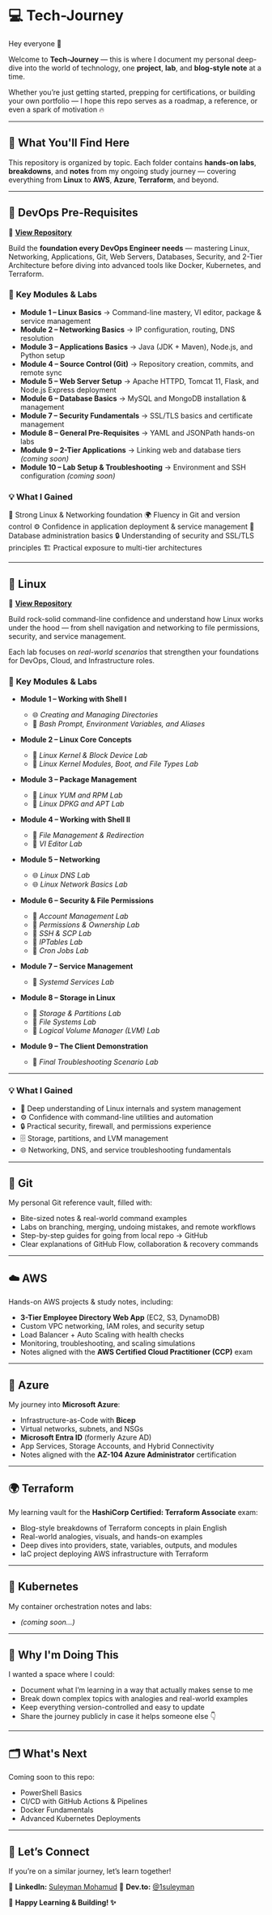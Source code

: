 # 💻 **Tech-Journey**

Hey everyone 👋

Welcome to **Tech-Journey** — this is where I document my personal deep-dive into the world of technology, one **project**, **lab**, and **blog-style note** at a time.

Whether you’re just getting started, prepping for certifications, or building your own portfolio — I hope this repo serves as a roadmap, a reference, or even a spark of motivation 🔥

---

## 🚀 **What You'll Find Here**

This repository is organized by topic.
Each folder contains **hands-on labs**, **breakdowns**, and **notes** from my ongoing study journey — covering everything from **Linux** to **AWS**, **Azure**, **Terraform**, and beyond.

---

## 🚀 **DevOps Pre-Requisites**

📂 [**View Repository**](https://github.com/1suleyman/-DevOps-Pre-Requisites-Course/tree/main)

Build the **foundation every DevOps Engineer needs** — mastering Linux, Networking, Applications, Git, Web Servers, Databases, Security, and 2-Tier Architecture before diving into advanced tools like Docker, Kubernetes, and Terraform.

### 🧩 **Key Modules & Labs**

* **Module 1 – Linux Basics** → Command-line mastery, VI editor, package & service management
* **Module 2 – Networking Basics** → IP configuration, routing, DNS resolution
* **Module 3 – Applications Basics** → Java (JDK + Maven), Node.js, and Python setup
* **Module 4 – Source Control (Git)** → Repository creation, commits, and remote sync
* **Module 5 – Web Server Setup** → Apache HTTPD, Tomcat 11, Flask, and Node.js Express deployment
* **Module 6 – Database Basics** → MySQL and MongoDB installation & management
* **Module 7 – Security Fundamentals** → SSL/TLS basics and certificate management
* **Module 8 – General Pre-Requisites** → YAML and JSONPath hands-on labs
* **Module 9 – 2-Tier Applications** → Linking web and database tiers *(coming soon)*
* **Module 10 – Lab Setup & Troubleshooting** → Environment and SSH configuration *(coming soon)*

### 💡 **What I Gained**

🐧 Strong Linux & Networking foundation
🌍 Fluency in Git and version control
⚙️ Confidence in application deployment & service management
💾 Database administration basics
🔒 Understanding of security and SSL/TLS principles
🏗️ Practical exposure to multi-tier architectures

---

## 🐧 **Linux**

📂 [**View Repository**](https://github.com/1suleyman/Linux-Learning-Challenges)

Build rock-solid command-line confidence and understand how Linux works under the hood — from shell navigation and networking to file permissions, security, and service management.

Each lab focuses on *real-world scenarios* that strengthen your foundations for DevOps, Cloud, and Infrastructure roles.

### 🧩 **Key Modules & Labs**

* **Module 1 – Working with Shell I**

  * 🌐 *Creating and Managing Directories*
  * 🐧 *Bash Prompt, Environment Variables, and Aliases*

* **Module 2 – Linux Core Concepts**

  * 🐧 *Linux Kernel & Block Device Lab*
  * 🐧 *Linux Kernel Modules, Boot, and File Types Lab*

* **Module 3 – Package Management**

  * 🐧 *Linux YUM and RPM Lab*
  * 🐧 *Linux DPKG and APT Lab*

* **Module 4 – Working with Shell II**

  * 🐧 *File Management & Redirection*
  * 📝 *VI Editor Lab*

* **Module 5 – Networking**

  * 🌐 *Linux DNS Lab*
  * 🌐 *Linux Network Basics Lab*

* **Module 6 – Security & File Permissions**

  * 🐧 *Account Management Lab*
  * 🐧 *Permissions & Ownership Lab*
  * 🐧 *SSH & SCP Lab*
  * 🐧 *IPTables Lab*
  * 🐧 *Cron Jobs Lab*

* **Module 7 – Service Management**

  * 🐧 *Systemd Services Lab*

* **Module 8 – Storage in Linux**

  * 🐧 *Storage & Partitions Lab*
  * 🐧 *File Systems Lab*
  * 🐧 *Logical Volume Manager (LVM) Lab*

* **Module 9 – The Client Demonstration**

  * 🐧 *Final Troubleshooting Scenario Lab*

---

### 💡 **What I Gained**

* 🧠 Deep understanding of Linux internals and system management
* ⚙️ Confidence with command-line utilities and automation
* 🔒 Practical security, firewall, and permissions experience
* 🗄️ Storage, partitions, and LVM management
* 🌐 Networking, DNS, and service troubleshooting fundamentals

---

## 🌱 **Git**

My personal Git reference vault, filled with:

* Bite-sized notes & real-world command examples
* Labs on branching, merging, undoing mistakes, and remote workflows
* Step-by-step guides for going from local repo → GitHub
* Clear explanations of GitHub Flow, collaboration & recovery commands

---

## ☁️ **AWS**

Hands-on AWS projects & study notes, including:

* **3-Tier Employee Directory Web App** (EC2, S3, DynamoDB)
* Custom VPC networking, IAM roles, and security setup
* Load Balancer + Auto Scaling with health checks
* Monitoring, troubleshooting, and scaling simulations
* Notes aligned with the **AWS Certified Cloud Practitioner (CCP)** exam

---

## 🔷 **Azure**

My journey into **Microsoft Azure**:

* Infrastructure-as-Code with **Bicep**
* Virtual networks, subnets, and NSGs
* **Microsoft Entra ID** (formerly Azure AD)
* App Services, Storage Accounts, and Hybrid Connectivity
* Notes aligned with the **AZ-104 Azure Administrator** certification

---

## 🌍 **Terraform**

My learning vault for the **HashiCorp Certified: Terraform Associate** exam:

* Blog-style breakdowns of Terraform concepts in plain English
* Real-world analogies, visuals, and hands-on examples
* Deep dives into providers, state, variables, outputs, and modules
* IaC project deploying AWS infrastructure with Terraform

---

## 🧩 **Kubernetes**

My container orchestration notes and labs:

*  *(coming soon…)*

---

## 📌 **Why I'm Doing This**

I wanted a space where I could:

* Document what I’m learning in a way that actually makes sense to me
* Break down complex topics with analogies and real-world examples
* Keep everything version-controlled and easy to update
* Share the journey publicly in case it helps someone else 👇

---

## 🗂️ **What's Next**

Coming soon to this repo:

* PowerShell Basics
* CI/CD with GitHub Actions & Pipelines
* Docker Fundamentals
* Advanced Kubernetes Deployments

---

## 🤝 **Let’s Connect**

If you’re on a similar journey, let’s learn together!

💼 **LinkedIn:** [Suleyman Mohamud](https://www.linkedin.com/in/suleymanmohamud)
🧠 **Dev.to:** [@1suleyman](https://dev.to/1suleyman)

🌱 **Happy Learning & Building! ✨**
